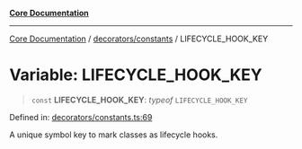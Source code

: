 [**Core Documentation**](../../../README.md)

***

[Core Documentation](../../../README.md) / [decorators/constants](../README.md) / LIFECYCLE\_HOOK\_KEY

# Variable: LIFECYCLE\_HOOK\_KEY

> `const` **LIFECYCLE\_HOOK\_KEY**: *typeof* `LIFECYCLE_HOOK_KEY`

Defined in: [decorators/constants.ts:69](https://github.com/stonemjs/core/blob/e2200da501349da1fec304d821c002bb6d055b61/src/decorators/constants.ts#L69)

A unique symbol key to mark classes as lifecycle hooks.
